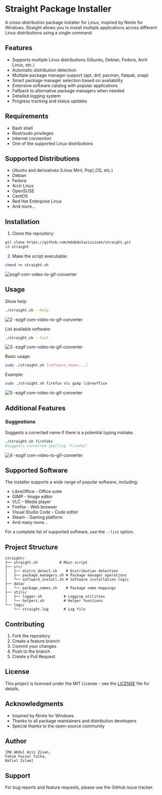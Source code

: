 # Straight Package Installer

A cross-distribution package installer for Linux, inspired by Ninite for Windows. Straight allows you to install multiple applications across different Linux distributions using a single command.

## Features

- Supports multiple Linux distributions (Ubuntu, Debian, Fedora, Arch Linux, etc.)
- Automatic distribution detection
- Multiple package manager support (apt, dnf, pacman, flatpak, snap)
- Smart package manager selection based on availability
- Extensive software catalog with popular applications
- Fallback to alternative package managers when needed
- Detailed logging system
- Progress tracking and status updates

## Requirements

- Bash shell
- Root/sudo privileges
- Internet connection
- One of the supported Linux distributions

## Supported Distributions

- Ubuntu and derivatives (Linux Mint, Pop!_OS, etc.)
- Debian
- Fedora
- Arch Linux
- OpenSUSE
- CentOS
- Red Hat Enterprise Linux
- And more...

## Installation

1. Clone the repository:
```bash
git clone https://github.com/mdabdulazizzisan/straight.git
cd straight
```

2. Make the script executable:
```bash
chmod +x straight.sh
```
![ezgif com-video-to-gif-converter](https://github.com/user-attachments/assets/a680979b-c440-4b95-a45a-c5dc83a21b7c)

## Usage

Show help:
```bash
./straight.sh --help
```
![2 -ezgif com-video-to-gif-converter](https://github.com/user-attachments/assets/a41e70a8-7dc9-4530-aaf4-040f756df251)

List available software:
```bash
./straight.sh --list
```
![3 -ezgif com-video-to-gif-converter](https://github.com/user-attachments/assets/ba41f0a8-0a61-4ad6-b684-b5a41afac055)

Basic usage:
```bash
sudo ./straight.sh [software_names...]
```

Example:
```bash
sudo ./straight.sh firefox vlc gimp libreoffice
```
![5 -ezgif com-video-to-gif-converter](https://github.com/user-attachments/assets/bfe86f42-0011-4725-bcbd-370419c4062a)

## Additional Features
### Suggestions
Suggests a corrected name if there is a potential typing mistake.
```bash
./straight.sh firefoks
#suggests corrected spelling "firefox"
```
![4 -ezgif com-video-to-gif-converter](https://github.com/user-attachments/assets/e2475f35-c2df-4bd0-8395-895271d927f2)


## Supported Software

The installer supports a wide range of popular software, including:

- LibreOffice - Office suite
- GIMP - Image editor
- VLC - Media player
- Firefox - Web browser
- Visual Studio Code - Code editor
- Steam - Gaming platform
- And many more...

For a complete list of supported software, use the `--list` option.

## Project Structure

```
straight/
├── straight.sh          # Main script
├── src/
│   ├── distro_detect.sh    # Distribution detection
│   ├── package_managers.sh # Package manager operations
│   └── software_install.sh # Software installation logic
├── data/
│   └── package_names.sh    # Package name mappings
├── utils/
│   ├── logger.sh          # Logging utilities
│   └── helpers.sh         # Helper functions
└── logs/
    └── straight.log       # Log file
```

## Contributing

1. Fork the repository
2. Create a feature branch
3. Commit your changes
4. Push to the branch
5. Create a Pull Request

## License

This project is licensed under the MIT License - see the [LICENSE](https://github.com/mdabdulazizzisan/straight/blob/main/LICENSE) file for details.

## Acknowledgments

- Inspired by Ninite for Windows
- Thanks to all package maintainers and distribution developers
- Special thanks to the open-source community

## Author
```
[Md Abdul Aziz Zisan,
Fahim Faisal Talha,
Nafiul Islam]
```
## Support

For bug reports and feature requests, please use the GitHub issue tracker. 
